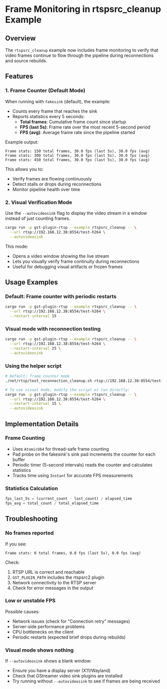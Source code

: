 # Frame Monitoring in rtspsrc_cleanup Example

## Overview

The `rtspsrc_cleanup` example now includes frame monitoring to verify that video frames continue to flow through the pipeline during reconnections and source rebuilds.

## Features

### 1. Frame Counter (Default Mode)

When running with `fakesink` (default), the example:
- Counts every frame that reaches the sink
- Reports statistics every 5 seconds:
  - **Total frames**: Cumulative frame count since startup
  - **FPS (last 5s)**: Frame rate over the most recent 5-second period
  - **FPS (avg)**: Average frame rate since the pipeline started

Example output:
```
Frame stats: 150 total frames, 30.0 fps (last 5s), 30.0 fps (avg)
Frame stats: 300 total frames, 30.0 fps (last 5s), 30.0 fps (avg)
Frame stats: 450 total frames, 30.0 fps (last 5s), 30.0 fps (avg)
```

This allows you to:
- Verify frames are flowing continuously
- Detect stalls or drops during reconnections
- Monitor pipeline health over time

### 2. Visual Verification Mode

Use the `--autovideosink` flag to display the video stream in a window instead of just counting frames.

```bash
cargo run -p gst-plugin-rtsp --example rtspsrc_cleanup -- \
  --url rtsp://192.168.12.38:8554/test-h264 \
  --autovideosink
```

This mode:
- Opens a video window showing the live stream
- Lets you visually verify frame continuity during reconnections
- Useful for debugging visual artifacts or frozen frames

## Usage Examples

### Default: Frame counter with periodic restarts
```bash
cargo run -p gst-plugin-rtsp --example rtspsrc_cleanup -- \
  --url rtsp://192.168.12.38:8554/test-h264 \
  --restart-interval 15
```

### Visual mode with reconnection testing
```bash
cargo run -p gst-plugin-rtsp --example rtspsrc_cleanup -- \
  --url rtsp://192.168.12.38:8554/test-h264 \
  --restart-interval 25 \
  --autovideosink
```

### Using the helper script
```bash
# Default: frame counter mode
./net/rtsp/test_reconnection_cleanup.sh rtsp://192.168.12.38:8554/test-h264 15

# To use visual mode, modify the script or run directly:
cargo run -p gst-plugin-rtsp --example rtspsrc_cleanup -- \
  --url rtsp://192.168.12.38:8554/test-h264 \
  --restart-interval 15 \
  --autovideosink
```

## Implementation Details

### Frame Counting

- Uses `AtomicU64` for thread-safe frame counting
- Pad probe on the fakesink's sink pad increments the counter for each buffer
- Periodic timer (5-second intervals) reads the counter and calculates statistics
- Tracks time using `Instant` for accurate FPS measurements

### Statistics Calculation

```rust
fps_last_5s = (current_count - last_count) / elapsed_time
fps_avg = total_count / total_elapsed_time
```

## Troubleshooting

### No frames reported

If you see:
```
Frame stats: 0 total frames, 0.0 fps (last 5s), 0.0 fps (avg)
```

Check:
1. RTSP URL is correct and reachable
2. `GST_PLUGIN_PATH` includes the rtspsrc2 plugin
3. Network connectivity to the RTSP server
4. Check for error messages in the output

### Low or unstable FPS

Possible causes:
- Network issues (check for "Connection retry" messages)
- Server-side performance problems
- CPU bottlenecks on the client
- Periodic restarts (expected brief drops during rebuilds)

### Visual mode shows nothing

If `--autovideosink` shows a blank window:
- Ensure you have a display server (X11/Wayland)
- Check that GStreamer video sink plugins are installed
- Try running without `--autovideosink` to see if frames are being received
